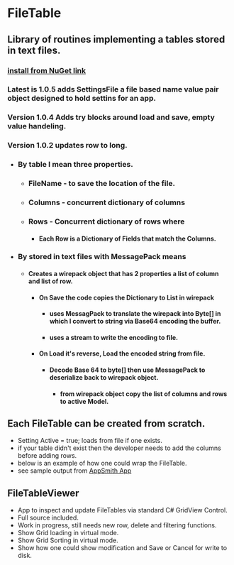 # FileTable 
## Library of routines implementing a tables stored in text files.
### [install from NuGet link](https://www.nuget.org/packages/FileTables)
### Latest is 1.0.5 adds SettingsFile a file based name value pair object designed to hold settins for an app. 
### Version 1.0.4 Adds try blocks around load and save, empty value handeling.
### Version 1.0.2 updates row to long.
* ### By table I mean three properties.
  * ### FileName - to save the location of the file.
  * ### Columns - concurrent dictionary of columns
  * ### Rows - Concurrent dictionary of rows where
    * #### Each Row is a Dictionary of Fields that match the Columns.
* ### By stored in text files with MessagePack means
  * #### Creates a wirepack object that has 2 properties a list of column and list of row.
    * #### On Save the code copies the Dictionary to List in wirepack
      * #### uses MessagPack to translate the wirepack into Byte[] in which I convert to string via Base64 encoding the buffer.
      * #### uses a stream to write the encoding to file.
    * #### On Load it's reverse, Load the encoded string from file.
      * #### Decode Base 64 to byte[] then use MessagePack to deserialize back to wirepack object.
        * #### from wirepack object copy the list of columns and rows to active Model.   
   
## Each FileTable can be created from scratch. 
  * Setting Active = true; loads from file if one exists. 
  * if your table didn't exist then the developer needs to add the columns before adding rows.
  * below is an example of how one could wrap the FileTable.
  * see sample output from [AppSmith App](https://github.com/mmeents/AppSmith) 

## FileTableViewer 
  * App to inspect and update FileTables via standard C# GridView Control.
  * Full source included. 
  * Work in progress, still needs new row, delete and filtering functions.
  * Show Grid loading in virtual mode.
  * Show Grid Sorting in virtual mode.
  * Show how one could show modification and Save or Cancel for write to disk.
  


